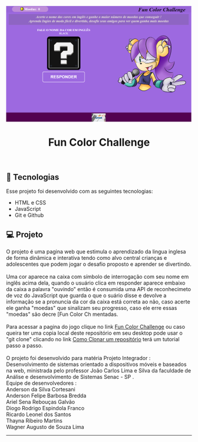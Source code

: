 <img align="center" alt=banner-principal src="/img/banner-principal.png">
<h1 align="center"> Fun Color Challenge </h1>



<br>

## 🚀 Tecnologias

Esse projeto foi desenvolvido com as seguintes tecnologias:

- HTML e CSS
- JavaScript
- Git e Github

## 💻 Projeto


O projeto é uma pagina web que estimula o aprendizado da lingua inglesa de forma dinâmica e interativa tendo como alvo central crianças e adolescentes que podem jogar o desafio proposto e aprender se divertindo. <br> <br>
Uma cor aparece na caixa com símbolo de interrogação com seu nome em inglês acima dela, quando o usuário clica em responder aparece embaixo da caixa a palavra "ouvindo" então é consumida uma API de reconhecimeto de voz do JavaScript que guarda o que o suário disse e devolve a informação se a pronuncia da cor da caixa está correta ao não, caso acerte ele ganha "moedas" que sinalizam seu progresso, caso ele erre essas "moedas" são decre  [Fun Color Ch mentadas. <br> <br>
Para acessar a pagina do jogo clique no link  [Fun Color Challenge](https://wagnersousalima.github.io/FunColorChallenge-PI-GrupoExtra01/) ou caso queira ter uma copia local deste repositório em seu desktop pode usar o "git clone" clicando no link  [Como Clonar um repositório](https://docs.github.com/pt/repositories/creating-and-managing-repositories/cloning-a-repository) terá um tutorial passo a passo.  <br><br>
O projeto foi desenvolvido para matéria Projeto Integrador : Desenvolvimento de sistemas orientado a dispositivos móveis e baseados na web, ministrada pelo professor João Carlos Lima e Silva da faculdade de Análise e desenvolvimento de Sistemas Senac - SP . <br>
Equipe de desenvolvedores : <br>
Anderson da Silva Cortesani  <br>
Anderson Felipe Barbosa Bredda <br>
Ariel Sena Rebouças Galvão <br>
Diogo Rodrigo Espindola Franco <br>
Ricardo Leonel dos Santos <br>
Thayna Ribeiro Martins <br>
Wagner Augusto de Souza Lima  <br>





---
